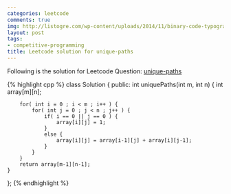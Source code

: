 ```yaml
---
categories: leetcode
comments: true
img: http://listogre.com/wp-content/uploads/2014/11/binary-code-typography-hd-wallpaper-1920x1080-2619-672x372.png
layout: post
tags:
- competitive-programming
title: Leetcode solution for unique-paths
---
```


Following is the solution for Leetcode Question: [unique-paths](https://leetcode.com/problems/unique-paths/)

{% highlight cpp %}
class Solution {
public:
    int uniquePaths(int m, int n) {
        int array[m][n];
        
        for( int i = 0 ; i < m ; i++ ) {
            for( int j = 0 ; j < n ; j++ ) {
                if( i == 0 || j == 0 ) {
                    array[i][j] = 1;
                }
                else {
                    array[i][j] = array[i-1][j] + array[i][j-1];
                }
            }
        }
        return array[m-1][n-1];
    }
};
{% endhighlight %}